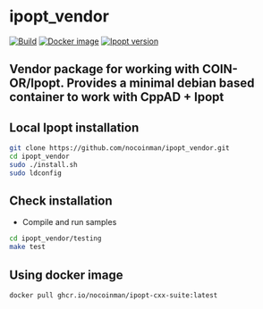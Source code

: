 # ipopt_vendor

[![Build](https://github.com/nocoinman/ipopt_vendor/actions/workflows/build-and-test.yml/badge.svg)](https://github.com/nocoinman/ipopt_vendor/actions/workflows/build-and-test.yml)
[![Docker image](https://github.com/nocoinman/ipopt_vendor/actions/workflows/docker-image.yml/badge.svg)](https://github.com/nocoinman/ipopt_vendor/actions/workflows/docker-image.yml)
[![Ipopt version](https://img.shields.io/badge/Ipopt%20-v3%2E12-blue.svg)](https://img.shields.io/badge/Ipopt%20-v3%2E12-blue.svg)

Vendor package for working with COIN-OR/Ipopt.
Provides a minimal debian based container to work with CppAD + Ipopt
---

## Local Ipopt installation

```bash
git clone https://github.com/nocoinman/ipopt_vendor.git
cd ipopt_vendor
sudo ./install.sh
sudo ldconfig
```

## Check installation

- Compile and run samples

```bash
cd ipopt_vendor/testing
make test
```

## Using docker image

```bash
docker pull ghcr.io/nocoinman/ipopt-cxx-suite:latest
```